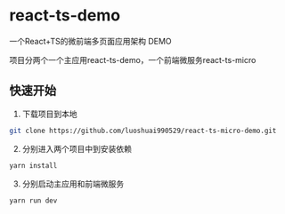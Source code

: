 # react-ts-demo
一个React+TS的微前端多页面应用架构 DEMO

项目分两个一个主应用react-ts-demo，一个前端微服务react-ts-micro

## 快速开始

1. 下载项目到本地

```bash
git clone https://github.com/luoshuai990529/react-ts-micro-demo.git
```

2. 分别进入两个项目中到安装依赖

```bash
yarn install
```

3. 分别启动主应用和前端微服务

```bash
yarn run dev
```

